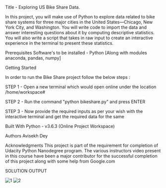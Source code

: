 Title - Exploring US Bike Share Data.

In this project, you will make use of Python to explore data related to bike share systems for three major cities in the United States—Chicago, New York City, and Washington. You will write code to import the data and answer interesting questions about it by computing descriptive statistics. You will also write a script that takes in raw input to create an interactive experience in the terminal to present these statistics.

Prerequisites
Software's to be installed - Python [Along with modules anaconda, pandas, numpy]

Getting Started

In order to run the Bike Share project follow the below steps :

STEP 1 - Open a new terminal which would open online under the location /home/workspace#

STEP 2 - Run the command "python bikeshare.py" and press ENTER

STEP 3 - Now provide the required inputs as per your wish with the interactive terminal and get the required data for the same  

Built With
Python - v3.6.3 (Online Project Workspace)

Authors
Avisekh Dey

Acknowledgments
This project is part of the requirement for completion of Udacity Python Nanodegree program.
The various instructors video present in this course have been a major contributor for the successful completion of this project along with some help from Google.com

SOLUTION OUTPUT

![1](https://user-images.githubusercontent.com/46341508/64040163-611f0a80-cb2a-11e9-9061-43f7a3b50c35.PNG)
![2](https://user-images.githubusercontent.com/46341508/64040164-611f0a80-cb2a-11e9-9c73-20e02465cbb1.PNG)

